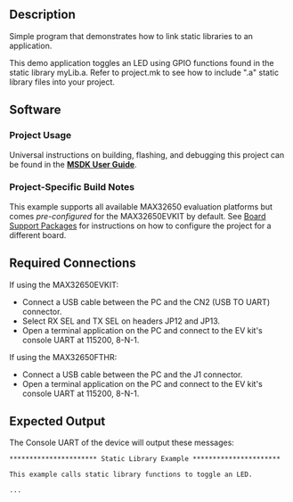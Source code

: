 ## Description

Simple program that demonstrates how to link static libraries to an application.

This demo application toggles an LED using GPIO functions found in the static library myLib.a. Refer
to project.mk to see how to include ".a" static library files into your project.

## Software

### Project Usage

Universal instructions on building, flashing, and debugging this project can be found in the **[MSDK User Guide](https://analogdevicesinc.github.io/msdk/USERGUIDE/)**.

### Project-Specific Build Notes

This example supports all available MAX32650 evaluation platforms but comes _pre-configured_ for the MAX32650EVKIT by default. See [Board Support Packages](https://analogdevicesinc.github.io/msdk/USERGUIDE/#board-support-packages) for instructions on how to configure the project for a different board.

## Required Connections

If using the MAX32650EVKIT:
-   Connect a USB cable between the PC and the CN2 (USB TO UART) connector.
-   Select RX SEL and TX SEL on headers JP12 and JP13.
-   Open a terminal application on the PC and connect to the EV kit's console UART at 115200, 8-N-1.

If using the MAX32650FTHR:
-   Connect a USB cable between the PC and the J1 connector.
-   Open a terminal application on the PC and connect to the EV kit's console UART at 115200, 8-N-1.

## Expected Output

The Console UART of the device will output these messages:

```
********************** Static Library Example **********************

This example calls static library functions to toggle an LED.

...
```
